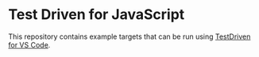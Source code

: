 # Test Driven for JavaScript

This repository contains example targets that can be run using [TestDriven for VS Code](https://marketplace.visualstudio.com/items?itemName=JamieCansdale.testdriven).
